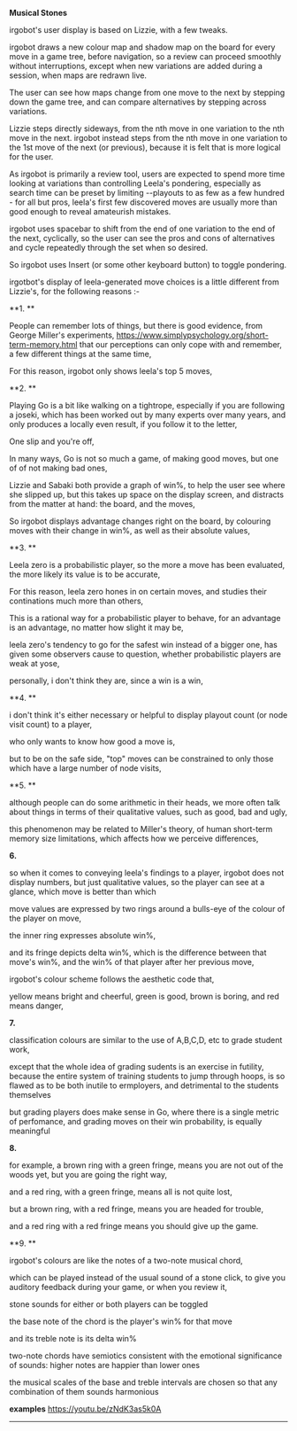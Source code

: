 **Musical Stones**

irgobot's user display is based on Lizzie, with a few tweaks.  

irgobot draws a new colour map and shadow map on the board for every move in a game tree, before navigation, so a review can proceed smoothly without interruptions, except when new variations are added during a session, when maps are redrawn live.

The user can see how maps change from one move to the next by stepping down the game tree, and can compare alternatives by stepping across variations. 

Lizzie steps directly sideways, from the nth move in one variation to the nth move in the next.  irgobot instead steps from the nth move in one variation to the 1st move of the next (or previous), because it is felt that is more logical for the user.

As irgobot is primarily a review tool, users are expected to spend more time looking at variations than controlling Leela's pondering, especially as search time can be preset by limiting --playouts to as few as a few hundred -  for all but pros, leela's first few discovered moves are usually more than good enough to reveal amateurish mistakes.

irgobot uses spacebar to shift from the end of one variation to the end of the next, cyclically, so the user can see the pros and cons of alternatives and cycle repeatedly through the set when so desired.

So irgobot uses Insert (or some other keyboard button) to toggle pondering.

irgotbot's display of leela-generated move choices is a little different from Lizzie's, for the following reasons :-


**1. **                                      

People can remember lots of things,
but there is good evidence,
from George Miller's experiments, https://www.simplypsychology.org/short-term-memory.html
that our perceptions
can only cope with and remember,
a few different things
at the same time,

For this reason, 
irgobot only shows leela's top 5 moves,


**2. **                                  

Playing Go is a bit like walking on a tightrope,
especially if you are following a joseki,
which has been worked out 
by many experts over many years,
and only produces a locally even result,
if you follow it to the letter,


One slip and you're off,

In many ways, Go is not so much a game,
of making good moves,
but one of of not making bad ones,

Lizzie and Sabaki both provide a graph of win%,
to help the user see where she slipped up,
but this takes up space on the display screen,
and distracts from the matter at hand:
the board, and the moves,

So irgobot displays advantage changes
right on the board,
by colouring moves with their change in win%,
as well as their absolute values,


**3. **                                     

Leela zero is a probabilistic player,
so the more a move has been evaluated,
the more likely its value is to be accurate,

For this reason,
leela zero hones in on certain moves,
and studies their continations much more than others,
 
This is a rational way for a probabilistic player to behave,
for an advantage is an advantage, 
no matter how slight it may be,

leela zero's tendency to go for the safest win
instead of a bigger one,
has given some observers cause to question,
whether probabilistic players are weak at yose,

personally, i don't think they are,
since a win is a win,


**4. **                                          

i don't think it's either necessary or helpful to display
playout count (or node visit count) to a player,

who only wants to know
how good a move is,

but to be on the safe side,
"top" moves can be constrained to only those which have
a large number of node visits,


**5. **                                               

although people can do 
some arithmetic in their heads,
we more often talk about things 
in terms of their qualitative values,
such as good, bad and ugly,


this phenomenon may be related to Miller's theory,
of human short-term memory size limitations,
which affects how we perceive differences,



**6.**

so when it comes to conveying leela's findings to a player,
irgobot does not display numbers, 
but just qualitative values,
so the player can see at a glance,
which move is better than which

move values  are expressed by two rings
around a bulls-eye of the colour 
of the player on move,

the  inner ring expresses absolute win%, 

and its fringe depicts delta win%, 
which is the difference between that move's win%, 
and the win% of that player after her previous move,

irgobot's colour scheme follows
the aesthetic code that, 

yellow means bright and cheerful, 
green is good, 
brown is boring, 
and red means danger,

**7.**

classification colours are similar to
the use of A,B,C,D, etc
to grade student work,

except that the whole idea of grading sudents
is an exercise in futility,
because the entire system of
training students to jump through hoops,
is so flawed as to be both inutile to ermployers,
and detrimental to the students themselves

but grading players does make sense in Go,
where there is a single metric of perfomance,
and grading moves on their win probability,
is equally meaningful

**8.**

for example, a brown ring with a green fringe, 
means you are not out of the woods yet, 
but you are going the right way,

and a red ring,  with a green fringe, 
means all is not quite lost, 

but a brown ring, with a red fringe,
means you are headed for trouble,

and a red ring with a red fringe 
means you should give up the game.

**9. **  

irgobot's  colours are like
the notes of a two-note musical chord, 

which can be played instead of 
the usual sound of a stone click,
to give you auditory feedback during your game, 
or when you review it, 

stone sounds for either or both players can be toggled

the base note of the chord is 
the player's win% for that move

and its treble note is its delta win% 

two-note chords  have semiotics consistent with 
the emotional significance of sounds:
higher notes are happier than lower ones

the musical scales of the base and treble intervals are chosen 
so that any combination of them sounds harmonious

**examples**
https://youtu.be/zNdK3as5k0A
****
